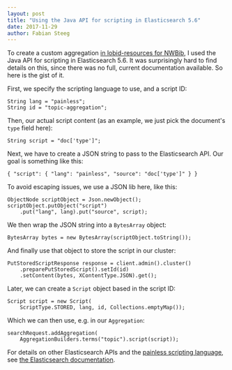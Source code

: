```yaml
---
layout: post
title: "Using the Java API for scripting in Elasticsearch 5.6"
date: 2017-11-29
author: Fabian Steeg
---
```


To create a custom aggregation [in lobid-resources for NWBib](https://github.com/hbz/lobid-resources/commit/72054407cd25371f58a28de0068a44ce8ada12bd), I used the Java API for scripting in Elasticsearch 5.6. It was surprisingly hard to find details on this, since there was no full, current documentation available. So here is the gist of it.

First, we specify the scripting language to use, and a script ID:

	String lang = "painless";
	String id = "topic-aggregation";

Then, our actual script content (as an example, we just pick the document's `type` field here):

	String script = "doc['type']";

Next, we have to create a JSON string to pass to the Elasticsearch API. Our goal is something like this:

	{ "script": { "lang": "painless", "source": "doc['type']" } }

To avoid escaping issues, we use a JSON lib here, like this:

	ObjectNode scriptObject = Json.newObject();
	scriptObject.putObject("script")
		.put("lang", lang).put("source", script);

We then wrap the JSON string into a `BytesArray` object:

	BytesArray bytes = new BytesArray(scriptObject.toString());

And finally use that object to store the script in our cluster:

	PutStoredScriptResponse response = client.admin().cluster()
		.preparePutStoredScript().setId(id)
		.setContent(bytes, XContentType.JSON).get();

Later, we can create a `Script` object based in the script ID:

	Script script = new Script(
		ScriptType.STORED, lang, id, Collections.emptyMap());

Which we can then use, e.g. in our `Aggregation`:

	searchRequest.addAggregation(
		AggregationBuilders.terms("topic").script(script));

For details on other Elasticsearch APIs and the [painless scripting language](https://www.elastic.co/guide/en/elasticsearch/reference/5.6/modules-scripting-painless.html), see [the Elasticsearch documentation](https://www.elastic.co/guide/en/elasticsearch/reference/5.6/index.html).